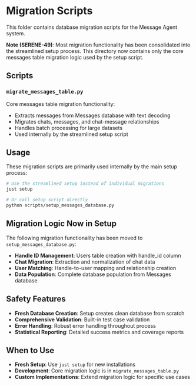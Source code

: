 # Migration Scripts

This folder contains database migration scripts for the Message Agent system.

**Note (SERENE-49)**: Most migration functionality has been consolidated into the streamlined setup process. This directory now contains only the core messages table migration logic used by the setup script.

## Scripts

### `migrate_messages_table.py`
Core messages table migration functionality:
- Extracts messages from Messages database with text decoding
- Migrates chats, messages, and chat-message relationships  
- Handles batch processing for large datasets
- Used internally by the streamlined setup script

## Usage

These migration scripts are primarily used internally by the main setup process:

```bash
# Use the streamlined setup instead of individual migrations
just setup

# Or call setup script directly
python scripts/setup_messages_database.py
```

## Migration Logic Now in Setup

The following migration functionality has been moved to `setup_messages_database.py`:

- **Handle ID Management**: Users table creation with handle_id column
- **Chat Migration**: Extraction and normalization of chat data
- **User Matching**: Handle-to-user mapping and relationship creation
- **Data Population**: Complete database population from Messages database

## Safety Features

- **Fresh Database Creation**: Setup creates clean database from scratch
- **Comprehensive Validation**: Built-in test case validation
- **Error Handling**: Robust error handling throughout process
- **Statistical Reporting**: Detailed success metrics and coverage reports

## When to Use

- **Fresh Setup**: Use `just setup` for new installations
- **Development**: Core migration logic is in `migrate_messages_table.py`
- **Custom Implementations**: Extend migration logic for specific use cases